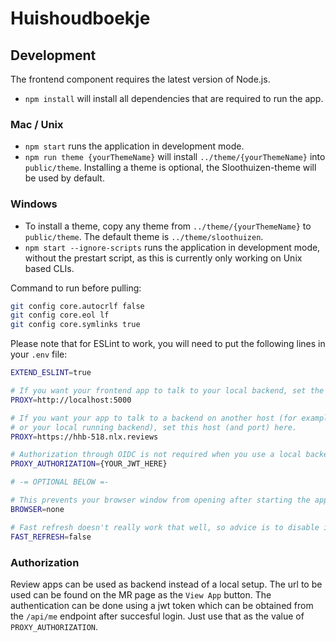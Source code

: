 # Huishoudboekje

## Development

The frontend component requires the latest version of Node.js.

- `npm install` will install all dependencies that are required to run the app.

### Mac / Unix
- `npm start` runs the application in development mode.
- `npm run theme {yourThemeName}` will install `../theme/{yourThemeName}` into `public/theme`. 
  Installing a theme is optional, the Sloothuizen-theme will be used by default.

### Windows
- To install a theme, copy any theme from `../theme/{yourThemeName}` to `public/theme`. The default theme is `../theme/sloothuizen`.
- `npm start --ignore-scripts` runs the application in development mode, without the prestart script, as this is currently only working on Unix based CLIs. 


Command to run before pulling:
```bash
git config core.autocrlf false
git config core.eol lf
git config core.symlinks true
```

Please note that for ESLint to work, you will need to put the following lines in your `.env` file:

```bash
EXTEND_ESLINT=true

# If you want your frontend app to talk to your local backend, set the URL to it here.
PROXY=http://localhost:5000

# If you want your app to talk to a backend on another host (for example a review branch 
# or your local running backend), set this host (and port) here.
PROXY=https://hhb-518.nlx.reviews

# Authorization through OIDC is not required when you use a local backend in dev mode. For other backends we use a JsonWebToken to authorize directly against the proxy.
PROXY_AUTHORIZATION={YOUR_JWT_HERE}

# -= OPTIONAL BELOW =-

# This prevents your browser window from opening after starting the app.
BROWSER=none 

# Fast refresh doesn't really work that well, so advice is to disable it.
FAST_REFRESH=false
```

### Authorization
Review apps can be used as backend instead of a local setup. The url to be used can be found on the MR page as the `View App` button.
The authentication can be done using a jwt token which can be obtained from the `/api/me` endpoint after succesful login.
Just use that as the value of `PROXY_AUTHORIZATION`.
